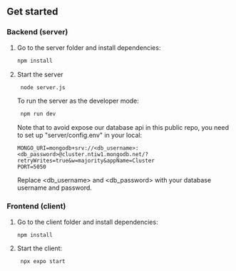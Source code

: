 ## Get started
### Backend (server)
1. Go to the server folder and install dependencies:

   ```bash
   npm install
   ```

2. Start the server

   ```bash
    node server.js
   ```
   To run the server as the developer mode:
   ```bash
    npm run dev
   ```
   Note that to avoid expose our database api in this public repo, you need to set up "server/config.env" in your local:
   ```
   MONGO_URI=mongodb+srv://<db_username>:<db_password>@cluster.ntiw1.mongodb.net/?retryWrites=true&w=majority&appName=Cluster
   PORT=5050
   ```
   Replace <db_username> and <db_password> with your database username and password.

### Frontend (client)
1. Go to the client folder and install dependencies:
   ```bash
   npm install
   ```

2. Start the client:
   ```bash
    npx expo start
   ```
